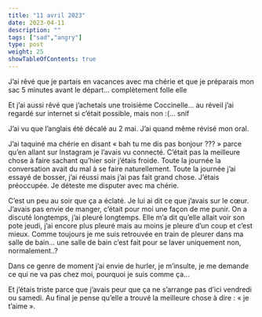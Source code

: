 ```yaml
---
title: "11 avril 2023"
date: 2023-04-11
description: ""
tags: ["sad","angry"]
type: post
weight: 25
showTableOfContents: true
---
```


J’ai rêvé que je partais en vacances avec ma chérie et que je préparais mon sac 5 minutes avant le départ… complètement folle elle

Et j’ai aussi rêvé que j’achetais une troisième Coccinelle… au réveil j’ai regardé sur internet si c’était possible, mais non :(… snif

J’ai vu que l’anglais été décalé au 2 mai. J’ai quand même révisé mon oral.

J’ai taquiné ma chérie en disant « bah tu me dis pas bonjour ??? » parce qu’en allant sur Instagram je l’avais vu connecté. C’était pas la meilleure chose à faire sachant qu’hier soir j’étais froide. Toute la journée la conversation avait du mal à se faire naturellement. Toute la journée j’ai essayé de bosser, j’ai réussi mais j’ai pas fait grand chose. J’étais préoccupée. Je déteste me disputer avec ma chérie.

C’est un peu au soir que ça a éclaté. Je lui ai dit ce que j’avais sur le cœur. J’avais pas envie de manger, c’était pour moi une façon de me punir. On a discuté longtemps, j’ai pleuré longtemps. Elle m’a dit qu’elle allait voir son pote jeudi, j’ai encore plus pleuré mais au moins je pleure d’un coup et c’est mieux. Comme toujours je me suis retrouvée en train de pleurer dans ma salle de bain… une salle de bain c’est fait pour se laver uniquement non, normalement..?

Dans ce genre de moment j’ai envie de hurler, je m’insulte, je me demande ce qui ne va pas chez moi, pourquoi je suis comme ça…

Et j’étais triste parce que j’avais peur que ça ne s’arrange pas d’ici vendredi ou samedi. Au final je pense qu’elle a trouvé la meilleure chose à dire : « je t’aime ».
